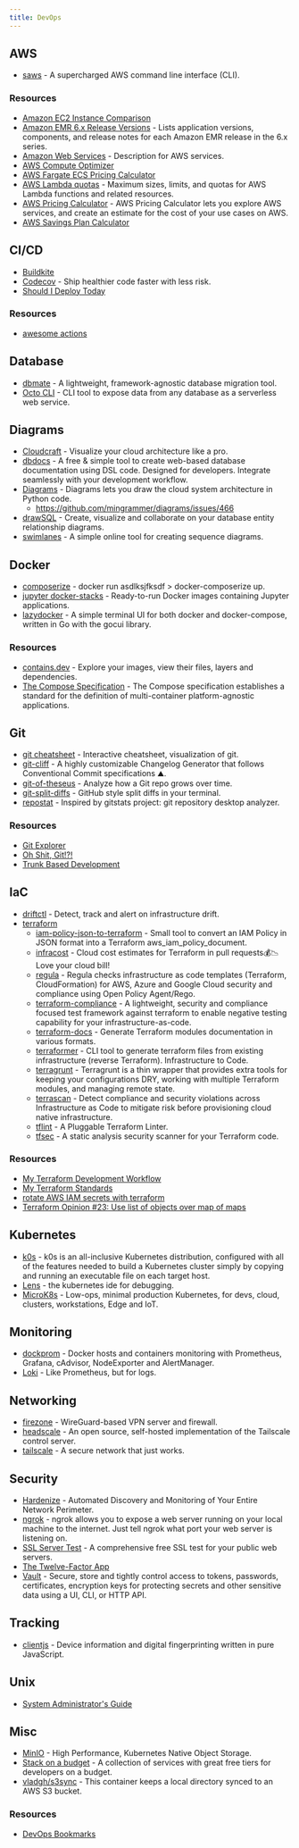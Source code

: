 ```yaml
---
title: DevOps
---
```


## AWS
- [saws](https://github.com/donnemartin/saws#installation) - A supercharged AWS command line interface (CLI).

### Resources
- [Amazon EC2 Instance Comparison](https://ec2instances.info)
- [Amazon EMR 6.x Release Versions](https://docs.aws.amazon.com/emr/latest/ReleaseGuide/emr-release-6x.html) - Lists application versions, components, and release notes for each Amazon EMR release in the 6.x series.
- [Amazon Web Services](https://adayinthelifeof.nl/2020/05/20/aws.html) - Description for AWS services.
- [AWS Compute Optimizer](https://aws.amazon.com/blogs/aws/new-for-aws-compute-optimizer-resource-efficiency-metrics-to-estimate-savings-opportunities-and-performance-risks/)
- [AWS Fargate ECS Pricing Calculator](https://www.fargate.org/)
- [AWS Lambda quotas](https://docs.aws.amazon.com/lambda/latest/dg/gettingstarted-limits.html) - Maximum sizes, limits, and quotas for AWS Lambda functions and related resources.
- [AWS Pricing Calculator](https://calculator.aws/#/estimate) - AWS Pricing Calculator lets you explore AWS services, and create an estimate for the cost of your use cases on AWS.
- [AWS Savings Plan Calculator](https://cloudshim.com/calculator)

## CI/CD
- [Buildkite](https://buildkite.com/)
- [Codecov](https://about.codecov.io) - Ship healthier code faster with less risk.
- [Should I Deploy Today](https://shouldideploy.today/)

### Resources
- [awesome actions](https://github.com/sdras/awesome-actions)

## Database
- [dbmate](https://github.com/amacneil/dbmate) - A lightweight, framework-agnostic database migration tool.
- [Octo CLI](https://github.com/octoproject/octo-cli) - CLI tool to expose data from any database as a serverless web service.

## Diagrams
- [Cloudcraft](https://www.cloudcraft.co) - Visualize your cloud architecture like a pro.
- [dbdocs](https://dbdocs.io) - A free & simple tool to create web-based database documentation using DSL code. Designed for developers. Integrate seamlessly with your development workflow.
- [Diagrams](https://diagrams.mingrammer.com) - Diagrams lets you draw the cloud system architecture in Python code.
  - https://github.com/mingrammer/diagrams/issues/466
- [drawSQL](https://drawsql.app) - Create, visualize and collaborate on your database entity relationship diagrams.
- [swimlanes](https://swimlanes.io) - A simple online tool for creating sequence diagrams.

## Docker
- [composerize](https://www.composerize.com) - docker run asdlksjfksdf > docker-composerize up.
- [jupyter docker-stacks](https://github.com/jupyter/docker-stacks) - Ready-to-run Docker images containing Jupyter applications.
- [lazydocker](https://github.com/jesseduffield/lazydocker) - A simple terminal UI for both docker and docker-compose, written in Go with the gocui library.

### Resources
- [contains.dev](https://contains.dev/) - Explore your images, view their files, layers and dependencies.
- [The Compose Specification](https://github.com/compose-spec/compose-spec/blob/master/spec.md) - The Compose specification establishes a standard for the definition of multi-container platform-agnostic applications.

## Git
 - [git cheatsheet](http://ndpsoftware.com/git-cheatsheet.html) - Interactive cheatsheet, visualization of git.
 - [git-cliff](https://github.com/orhun/git-cliff) - A highly customizable Changelog Generator that follows Conventional Commit specifications ⛰️.
 - [git-of-theseus](https://github.com/erikbern/git-of-theseus) - Analyze how a Git repo grows over time.
 - [git-split-diffs](https://github.com/banga/git-split-diffs) - GitHub style split diffs in your terminal.
 - [repostat](https://github.com/vifactor/repostat) - Inspired by gitstats project: git repository desktop analyzer.

### Resources
- [Git Explorer](https://gitexplorer.com)
- [Oh Shit, Git!?!](https://ohshitgit.com)
- [Trunk Based Development](https://trunkbaseddevelopment.com)

## IaC
- [driftctl](https://github.com/cloudskiff/driftctl) - Detect, track and alert on infrastructure drift.
- [terraform](https://github.com/hashicorp/terraform)
  - [iam-policy-json-to-terraform](https://github.com/flosell/iam-policy-json-to-terraform) - Small tool to convert an IAM Policy in JSON format into a Terraform aws_iam_policy_document.
  - [infracost](https://github.com/infracost/infracost) - Cloud cost estimates for Terraform in pull requests💰📉 Love your cloud bill!
  - [regula](https://github.com/fugue/regula) - Regula checks infrastructure as code templates (Terraform, CloudFormation) for AWS, Azure and Google Cloud security and compliance using Open Policy Agent/Rego.
  - [terraform-compliance](https://terraform-compliance.com) - A lightweight, security and compliance focused test framework against terraform to enable negative testing capability for your infrastructure-as-code.
  - [terraform-docs](https://terraform-docs.io) - Generate Terraform modules documentation in various formats.
  - [terraformer](https://github.com/GoogleCloudPlatform/terraformer/blob/master/docs/aws.md) - CLI tool to generate terraform files from existing infrastructure (reverse Terraform). Infrastructure to Code.
  - [terragrunt](https://terragrunt.gruntwork.io/docs/getting-started/quick-start/) - Terragrunt is a thin wrapper that provides extra tools for keeping your configurations DRY, working with multiple Terraform modules, and managing remote state.
  - [terrascan](https://github.com/accurics/terrascan) - Detect compliance and security violations across Infrastructure as Code to mitigate risk before provisioning cloud native infrastructure.
  - [tflint](https://github.com/terraform-linters/tflint) - A Pluggable Terraform Linter.
  - [tfsec](https://tfsec.dev/docs/usage/) - A static analysis security scanner for your Terraform code.

### Resources
- [My Terraform Development Workflow](https://brendanthompson.com/posts/2021/11/my-terraform-development-workflow)
- [My Terraform Standards](https://brendanthompson.com/posts/2021/11/my-terraform-standards)
- [rotate AWS IAM secrets with terraform](https://cloud.gov/docs/ops/runbook/rotating-iam-users/)
- [Terraform Opinion #23: Use list of objects over map of maps](https://jq1.io/posts/opinion_23/)


## Kubernetes
- [k0s](https://docs.k0sproject.io/) - k0s is an all-inclusive Kubernetes distribution, configured with all of the features needed to build a Kubernetes cluster simply by copying and running an executable file on each target host.
- [Lens](https://k8slens.dev) - the kubernetes ide for debugging.
- [MicroK8s](https://microk8s.io) - Low-ops, minimal production Kubernetes, for devs, cloud, clusters, workstations, Edge and IoT.

## Monitoring
- [dockprom](https://github.com/stefanprodan/dockprom) - Docker hosts and containers monitoring with Prometheus, Grafana, cAdvisor, NodeExporter and AlertManager.
- [Loki](https://github.com/grafana/loki) - Like Prometheus, but for logs.


## Networking
- [firezone](https://github.com/firezone/firezone) - WireGuard-based VPN server and firewall.
- [headscale](https://github.com/juanfont/headscale) - An open source, self-hosted implementation of the Tailscale control server.
- [tailscale](https://tailscale.com) - A secure network that just works.

## Security
- [Hardenize](https://www.hardenize.com/) - Automated Discovery and Monitoring of Your Entire Network Perimeter.
- [ngrok](https://ngrok.com/) - ngrok allows you to expose a web server running on your local machine to the internet. Just tell ngrok what port your web server is listening on.
- [SSL Server Test](https://www.ssllabs.com/ssltest/) - A comprehensive free SSL test for your public web servers.
- [The Twelve-Factor App](https://12factor.net/)
- [Vault](https://www.vaultproject.io) - Secure, store and tightly control access to tokens, passwords, certificates, encryption keys for protecting secrets and other sensitive data using a UI, CLI, or HTTP API.

## Tracking
- [clientjs](https://github.com/jackspirou/clientjs) - Device information and digital fingerprinting written in pure JavaScript.

## Unix
- [System Administrator's Guide](https://docs.rockylinux.org/books/admin_guide/01-presentation/)

## Misc
- [MinIO](https://github.com/minio/minio) - High Performance, Kubernetes Native Object Storage.
- [Stack on a budget](https://github.com/255kb/stack-on-a-budget) - A collection of services with great free tiers for developers on a budget.
- [vladgh/s3sync](https://hub.docker.com/r/vladgh/s3sync) - This container keeps a local directory synced to an AWS S3 bucket.

### Resources
- [DevOps Bookmarks](https://www.devopsbookmarks.org)
